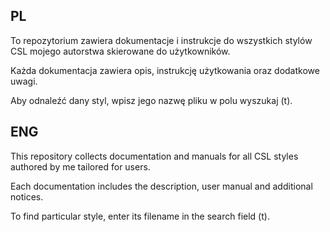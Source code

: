 ## PL
To repozytorium zawiera dokumentacje i instrukcje do wszystkich stylów CSL mojego autorstwa skierowane do użytkowników.

Każda dokumentacja zawiera opis, instrukcję użytkowania oraz dodatkowe uwagi.

Aby odnaleźć dany styl, wpisz jego nazwę pliku w polu wyszukaj (t).

## ENG
This repository collects documentation and manuals for all CSL styles authored by me tailored for users.

Each documentation includes the description, user manual and additional notices.

To find particular style, enter its filename in the search field (t).
